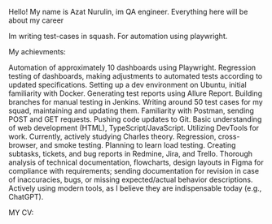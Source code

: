 Hello! My name is Azat Nurulin, im QA engineer.
Everything here will be about my career 

Im writing test-cases in squash.
For automation using playwright.



My achievments: 

Automation of approximately 10 dashboards using Playwright.
Regression testing of dashboards, making adjustments to automated tests according to updated specifications.
Setting up a dev environment on Ubuntu, initial familiarity with Docker.
Generating test reports using Allure Report.
Building branches for manual testing in Jenkins.
Writing around 50 test cases for my squad, maintaining and updating them.
Familiarity with Postman, sending POST and GET requests.
Pushing code updates to Git.
Basic understanding of web development (HTML), TypeScript/JavaScript.
Utilizing DevTools for work. Currently, actively studying Charles theory.
Regression, cross-browser, and smoke testing. Planning to learn load testing.
Creating subtasks, tickets, and bug reports in Redmine, Jira, and Trello.
Thorough analysis of technical documentation, flowcharts, design layouts in Figma for compliance with requirements; sending documentation for revision in case of inaccuracies, bugs, or missing expected/actual behavior descriptions.
Actively using modern tools, as I believe they are indispensable today (e.g., ChatGPT).


MY CV: 
